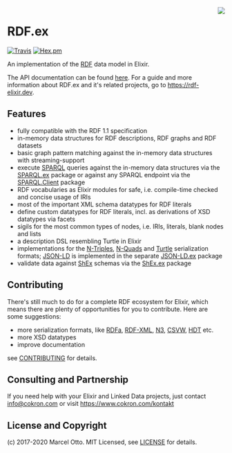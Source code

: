<img src="rdf-logo.png" align="right" />

# RDF.ex

[![Travis](https://img.shields.io/travis/rdf-elixir/rdf-ex.svg?style=flat-square)](https://travis-ci.org/rdf-elixir/rdf-ex)
[![Hex.pm](https://img.shields.io/hexpm/v/rdf.svg?style=flat-square)](https://hex.pm/packages/rdf)


An implementation of the [RDF](https://www.w3.org/TR/rdf11-primer/) data model in Elixir.

The API documentation can be found [here](https://hexdocs.pm/rdf/). For a guide and more information about RDF.ex and it's related projects, go to <https://rdf-elixir.dev>.

## Features

- fully compatible with the RDF 1.1 specification
- in-memory data structures for RDF descriptions, RDF graphs and RDF datasets
- basic graph pattern matching against the in-memory data structures with streaming-support
- execute [SPARQL] queries against the in-memory data structures via the [SPARQL.ex] package or against any SPARQL endpoint via the [SPARQL.Client] package
- RDF vocabularies as Elixir modules for safe, i.e. compile-time checked and concise usage of IRIs
- most of the important XML schema datatypes for RDF literals
- define custom datatypes for RDF literals, incl. as derivations of XSD datatypes via facets 
- sigils for the most common types of nodes, i.e. IRIs, literals, blank nodes and lists
- a description DSL resembling Turtle in Elixir
- implementations for the [N-Triples], [N-Quads] and [Turtle] serialization formats; [JSON-LD] is implemented in the separate [JSON-LD.ex] package
- validate data against [ShEx] schemas via the [ShEx.ex] package


## Contributing

There's still much to do for a complete RDF ecosystem for Elixir, which means there are plenty of opportunities for you to contribute. Here are some suggestions:

- more serialization formats, like [RDFa], [RDF-XML], [N3], [CSVW], [HDT] etc.
- more XSD datatypes
- improve documentation

see [CONTRIBUTING](CONTRIBUTING.md) for details.


## Consulting and Partnership

If you need help with your Elixir and Linked Data projects, just contact <info@cokron.com> or visit <https://www.cokron.com/kontakt>



## License and Copyright

(c) 2017-2020 Marcel Otto. MIT Licensed, see [LICENSE](LICENSE.md) for details.


[RDF.ex]:               https://hex.pm/packages/rdf
[JSON-LD.ex]:           https://hex.pm/packages/json_ld
[SPARQL.ex]:            https://hex.pm/packages/sparql
[SPARQL.Client]:        https://hex.pm/packages/sparql_client
[ShEx.ex]:              https://hex.pm/packages/shex
[N-Triples]:            https://www.w3.org/TR/n-triples/
[N-Quads]:              https://www.w3.org/TR/n-quads/
[Turtle]:               https://www.w3.org/TR/turtle/
[N3]:                   https://www.w3.org/TeamSubmission/n3/
[JSON-LD]:              https://www.w3.org/TR/json-ld/
[RDFa]:                 https://www.w3.org/TR/rdfa-syntax/
[RDF-XML]:              https://www.w3.org/TR/rdf-syntax-grammar/
[CSVW]:                 https://www.w3.org/TR/tabular-data-model/
[HDT]:                  http://www.rdfhdt.org/
[SPARQL]:               https://www.w3.org/TR/sparql11-overview/
[ShEx]:                 https://shex.io/
